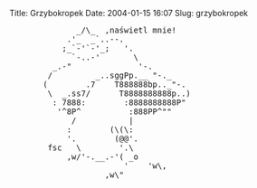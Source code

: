 Title: Grzybokropek
Date: 2004-01-15 16:07
Slug: grzybokropek

<pre>
              _/\_  ,naświetl mnie!
            .'_  _`..--.
           ;_`-'`-'_;   '.
             `-..-'       \
         _.-"              '-.
        /         _..sggPp.__ "-._
       (        .7    T888888bp.._"-.
        \  _.ss7/      T8888888888p..)
         : 7888:        :8888888888P"
          '^8P^          :888PP^""
             /           |
            :        (\(\:
            '.        (@@'.
        fsc   \        '.\
            ,w/'-.__.-'( _o
                        '    'w\,
                    ,w\"                                                  fsc
</pre>


